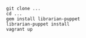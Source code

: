 ```terminal
git clone ...
cd ...
gem install librarian-puppet
librarian-puppet install
vagrant up
```
